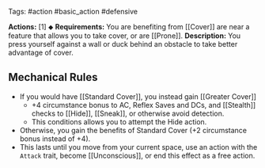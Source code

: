 Tags: #action #basic_action #defensive 

**Actions:** [1] ⬥
**Requirements:** You are benefiting from [[Cover]] are near a feature that allows you to take cover, or are [[Prone]].
**Description:** You press yourself against a wall or duck behind an obstacle to take better advantage of cover. 

## Mechanical Rules

- If you would have [[Standard Cover]], you instead gain [[Greater Cover]]
	- +4 circumstance bonus to AC, Reflex Saves and DCs, and [[Stealth]] checks to [[Hide]], [[Sneak]], or otherwise avoid detection.
	- This conditions allows you to attempt the Hide action.
- Otherwise, you gain the benefits of Standard Cover (+2 circumstance bonus instead of +4).
- This lasts until you move from your current space, use an action with the `Attack` trait, become [[Unconscious]], or end this effect as a free action.